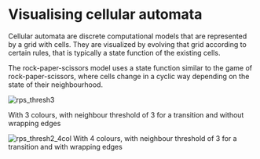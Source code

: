 # Visualising cellular automata
Cellular automata are discrete computational models that are represented by a grid with cells.
They are visualized by evolving that grid according to certain rules, that is typically a state function of the existing cells.


The rock-paper-scissors model uses a state function similar to the game of rock-paper-scissors, where cells change in a cyclic way depending on the state of their neighbourhood.


![rps_thresh3](https://user-images.githubusercontent.com/65803868/177053205-27f00cd5-1258-46e1-99a7-405dd0a8f3b0.gif)

With 3 colours, with neighbour threshold of 3 for a transition and without wrapping edges



![rps_thresh2_4col](https://user-images.githubusercontent.com/65803868/177054277-270890e3-8d0f-458d-8181-24e1bb060825.gif)
With 4 colours, with neighbour threshold of 3 for a transition and with wrapping edges
